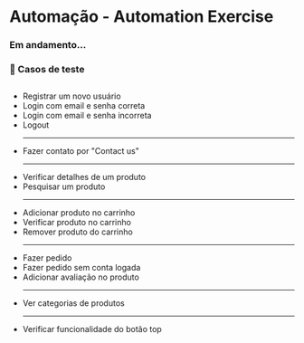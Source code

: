 ﻿<h1>Automação - Automation Exercise</h1>

### Em andamento...

### 🎯 Casos de teste
##
<ul>

<li>Registrar um novo usuário</li>
<li>Login com email e senha correta</li>
<li>Login com email e senha incorreta</li>
<li>Logout</li>
<hr>
</ul>

<ul>
<li>Fazer contato por "Contact us"</li>
<hr>
<li>Verificar detalhes de um produto</li>
<li>Pesquisar um produto</li>
<hr>
<li>Adicionar produto no carrinho</li>
<li>Verificar produto no carrinho</li>
<li>Remover produto do carrinho</li>

<hr>
<li>Fazer pedido</li>
<li>Fazer pedido sem conta logada</li>
<li>Adicionar avaliação no produto</li>
<hr>
<li>Ver categorias de produtos</li>
<hr>
<li>Verificar funcionalidade do botão top </li>

</ul>